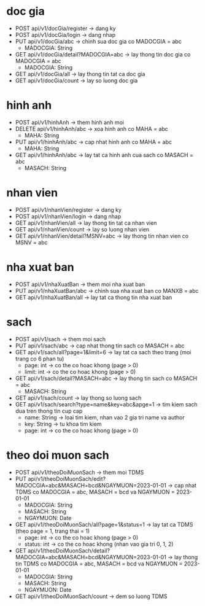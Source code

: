 # doc gia
- POST api/v1/docGia/register -> dang ky
- POST api/v1/docGia/login -> dang nhap
- PUT api/v1/docGia/abc -> chinh sua doc gia co MADOCGIA = abc
    + MADOCGIA: String
- GET api/v1/docGia/detail?MADOCGIA=abc -> lay thong tin doc gia co MADOCGIA = abc
    + MADOCGIA: String
- GET api/v1/docGia/all -> lay thong tin tat ca doc gia
- GET api/v1/docGia/count -> lay so luong doc gia

# hinh anh
- POST api/v1/hinhAnh -> them hinh anh moi
- DELETE api/v1/hinhAnh/abc -> xoa hinh anh co MAHA = abc
    + MAHA: String
- PUT api/v1/hinhAnh/abc -> cap nhat hinh anh co MAHA = abc
    + MAHA: String
- GET api/v1/hinhAnh/abc -> lay tat ca hinh anh cua sach co MASACH = abc
    + MASACH: String

# nhan vien
- POST api/v1/nhanVien/register -> dang ky
- POST api/v1/nhanVien/login -> dang nhap
- GET api/v1/nhanVien/all -> lay thong tin tat ca nhan vien
- GET api/v1/nhanVien/count -> lay so luong nhan vien
- GET api/v1/nhanVien/detail?MSNV=abc -> lay thong tin nhan vien co MSNV = abc

# nha xuat ban
- POST api/v1/nhaXuatBan -> them moi nha xuat ban
- PUT api/v1/nhaXuatBan/abc -> chinh sua nha xuat ban co MANXB = abc
- GET api/v1/nhaXuatBan/all -> lay tat ca thong tin nha xuat ban

# sach
- POST api/v1/sach -> them moi sach
- PUT api/v1/sach/abc -> cap nhat thong tin sach co MASACH = abc
- GET api/v1/sach/all?page=1&limit=6 -> lay tat ca sach theo trang (moi trang co 6 phan tu)
    + page: int -> co the co hoac khong (page > 0)
    + limit: int -> co the co hoac khong (page > 0)
- GET api/v1/sach/detail?MASACH=abc -> lay thong tin sach co MASACH = abc
    + MASACH: String
- GET api/v1/sach/count -> lay thong so luong sach
- GET api/v1/sach/search?type=name&key=abc&apge=1 -> tim kiem sach dua tren thong tin cup cap
    + name: String -> loai tim kiem, nhan vao 2 gia tri name va author
    + key: String -> tu khoa tim kiem
    + page: int -> co the co hoac khong (page > 0)

# theo doi muon sach
- POST api/v1/theoDoiMuonSach -> them moi TDMS
- PUT api/v1/theoDoiMuonSach/edit?MADOCGIA=abc&MASACH=bcd&NGAYMUON=2023-01-01 -> cap nhat TDMS co MADOCGIA = abc, MASACH = bcd va NGAYMUON = 2023-01-01
    + MADOCGIA: String
    + MASACH: String
    + NGAYMUON: Date
- GET api/v1/theoDoiMuonSach/all?page=1&status=1 -> lay tat ca TDMS (theo page = 1, trang thai = 1)
    + page: int -> co the co hoac khong (page > 0)
    + status: int -> co the co hoac khong (nhan vao gia tri 0, 1, 2)
- GET api/v1/theoDoiMuonSach/detail?MADOCGIA=abc&MASACH=bcd&NGAYMUON=2023-01-01 -> lay thong tin TDMS co MADOCGIA = abc, MASACH = bcd va NGAYMUON = 2023-01-01
    + MADOCGIA: String
    + MASACH: String
    + NGAYMUON: Date
- GET api/v1/theoDoiMuonSach/count -> dem so luong TDMS
